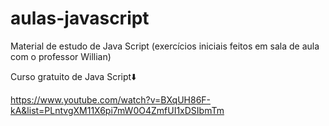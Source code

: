 # aulas-javascript

Material de estudo de Java Script (exercícios iniciais feitos em sala de aula com o professor Willian)

Curso gratuito de Java Script⬇️ 

https://www.youtube.com/watch?v=BXqUH86F-kA&list=PLntvgXM11X6pi7mW0O4ZmfUI1xDSIbmTm
